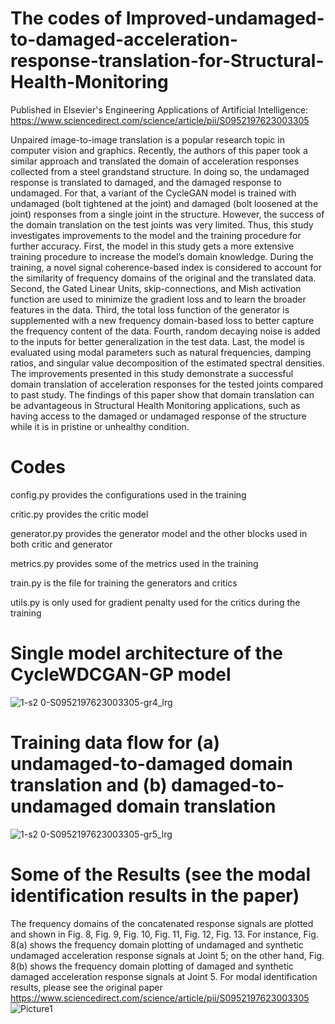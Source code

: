 # The codes of Improved-undamaged-to-damaged-acceleration-response-translation-for-Structural-Health-Monitoring

Published in Elsevier's Engineering Applications of Artificial Intelligence: https://www.sciencedirect.com/science/article/pii/S0952197623003305

Unpaired image-to-image translation is a popular research topic in computer vision and graphics. Recently, the authors of this paper took a similar approach and translated the domain of acceleration responses collected from a steel grandstand structure. In doing so, the undamaged response is translated to damaged, and the damaged response to undamaged. For that, a variant of the CycleGAN model is trained with undamaged (bolt tightened at the joint) and damaged (bolt loosened at the joint) responses from a single joint in the structure. However, the success of the domain translation on the test joints was very limited. Thus, this study investigates improvements to the model and the training procedure for further accuracy. First, the model in this study gets a more extensive training procedure to increase the model’s domain knowledge. During the training, a novel signal coherence-based index is considered to account for the similarity of frequency domains of the original and the translated data. Second, the Gated Linear Units, skip-connections, and Mish activation function are used to minimize the gradient loss and to learn the broader features in the data. Third, the total loss function of the generator is supplemented with a new frequency domain-based loss to better capture the frequency content of the data. Fourth, random decaying noise is added to the inputs for better generalization in the test data. Last, the model is evaluated using modal parameters such as natural frequencies, damping ratios, and singular value decomposition of the estimated spectral densities. The improvements presented in this study demonstrate a successful domain translation of acceleration responses for the tested joints compared to past study. The findings of this paper show that domain translation can be advantageous in Structural Health Monitoring applications, such as having access to the damaged or undamaged response of the structure while it is in pristine or unhealthy condition.


# Codes
config.py provides the configurations used in the training

critic.py provides the critic model

generator.py provides the generator model and the other blocks used in both critic and generator

metrics.py provides some of the metrics used in the training

train.py is the file for training the generators and critics

utils.py is only used for gradient penalty used for the critics during the training

# Single model architecture of the CycleWDCGAN-GP model
![1-s2 0-S0952197623003305-gr4_lrg](https://github.com/furknluleci/Improved-undamaged-to-damaged-acceleration-response-translation-for-Structural-Health-Monitoring/assets/63553991/a7f92629-6552-40a0-a850-67f6942dd66d)

# Training data flow for (a) undamaged-to-damaged domain translation and (b) damaged-to-undamaged domain translation
![1-s2 0-S0952197623003305-gr5_lrg](https://github.com/furknluleci/Improved-undamaged-to-damaged-acceleration-response-translation-for-Structural-Health-Monitoring/assets/63553991/190057c9-4dd3-45cd-942c-08087a56dfaf)

# Some of the Results (see the modal identification results in the paper)
The frequency domains of the concatenated response signals are plotted and shown in Fig. 8, Fig. 9, Fig. 10, Fig. 11, Fig. 12, Fig. 13. For instance, Fig. 8(a) shows the frequency domain plotting of undamaged and synthetic undamaged acceleration response signals at Joint 5; on the other hand, Fig. 8(b) shows the frequency domain plotting of damaged and synthetic damaged acceleration response signals at Joint 5. For modal identification results, please see the original paper https://www.sciencedirect.com/science/article/pii/S0952197623003305
![Picture1](https://github.com/furknluleci/Improved-undamaged-to-damaged-acceleration-response-translation-for-Structural-Health-Monitoring/assets/63553991/c5843dd1-fdc2-493a-9269-e330e8bea6b5)
